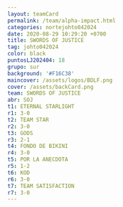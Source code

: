 ```yaml
---
layout: teamCard
permalink: /team/alpha-impact.html
categories: nortejohto042024
date: 2020-08-29 10:29:20 +0700
title: SWORDS OF JUSTICE
tag: johto042024
color: black
puntosLJ202404: 18
grupo: sur
background: '#F16C38'
maincover: /assets/logos/BDLF.png
cover: /assets/backCard.png
team: SWORDS OF JUSTICE
abr: SOJ
t1: ETERNAL STARLIGHT
r1: 3-0
t2: TEAM STAR
r2: 3-0
t3: GODS
r3: 2-1
t4: FONDO DE BIKINI
r4: 3-0
t5: POR LA ANECDOTA
r5: 1-2
t6: KOD
r6: 3-0
t7: TEAM SATISFACTION
r7: 3-0
---
```



